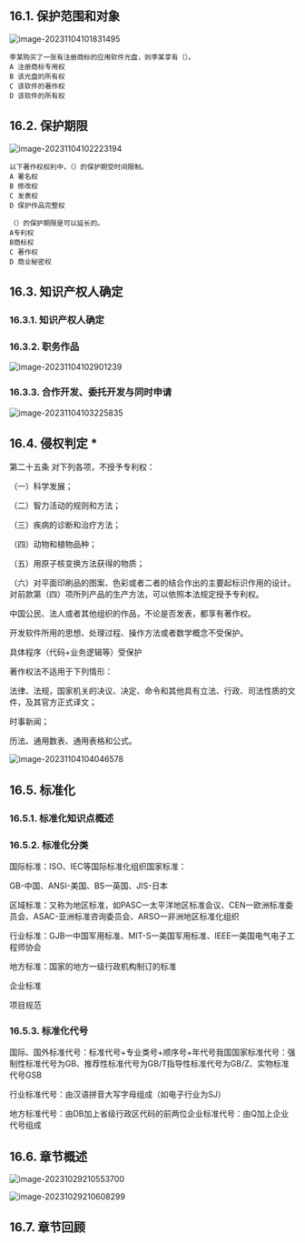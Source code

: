 ## 16.1. 保护范围和对象

![image-20231104101831495](assets/image-20231104101831495.png)

```
李某购买了一张有注册商标的应用软件光盘，则李某享有（）。
A 注册商标专用权
B 该光盘的所有权
C 该软件的著作权
D 该软件的所有权
```

## 16.2. 保护期限

![image-20231104102223194](assets/image-20231104102223194.png)

```
以下著作权权利中，（）的保护期受时间限制。
A 署名权
B 修改权
C 发表权
D 保护作品完整权
```

```
（）的保护期限是可以延长的。
A专利权
B商标权
C 著作权
D 商业秘密权
```



## 16.3. 知识产权人确定

### 16.3.1. 知识产权人确定

### 16.3.2. 职务作品

![image-20231104102901239](assets/image-20231104102901239.png)

### 16.3.3. 合作开发、委托开发与同时申请

![image-20231104103225835](assets/image-20231104103225835.png)

## 16.4. 侵权判定  *

第二十五条 对下列各项，不授予专利权：

（一）科学发展；

（二）智力活动的规则和方法；

（三）疾病的诊断和治疗方法；

（四）动物和植物品种；

（五）用原子核变换方法获得的物质；

（六）对平面印刷品的图案、色彩或者二者的结合作出的主要起标识作用的设计。对前款第（四）项所列产品的生产方法，可以依照本法规定授予专利权。



中国公民、法人或者其他组织的作品，不论是否发表，都享有著作权。

开发软件所用的思想、处理过程、操作方法或者数学概念不受保护。

具体程序（代码+业务逻辑等）受保护

著作权法不适用于下列情形：

法律、法规，国家机关的决议、决定、命令和其他具有立法、行政、司法性质的文件，及其官方正式译文；

时事新闻；

历法、通用数表、通用表格和公式。

![image-20231104104046578](assets/image-20231104104046578.png)

## 16.5. 标准化

### 16.5.1. 标准化知识点概述

### 16.5.2. 标准化分类

国际标准：ISO、IEC等国际标准化组织国家标准：

GB-中国、ANSI-美国、BS一英国、JIS-日本

区域标准：又称为地区标准，如PASC一太平洋地区标准会议、CEN一欧洲标准委员会、ASAC-亚洲标准咨询委员会、ARSO一非洲地区标准化组织

行业标准：GJB一中国军用标准、MIT-S一美国军用标准、IEEE—美国电气电子工程师协会

地方标准：国家的地方一级行政机构制订的标准

企业标准

项目规范

### 16.5.3. 标准化代号

国际、国外标准代号：标准代号+专业类号+顺序号+年代号我国国家标准代号：强制性标准代号为GB、推荐性标准代号为GB/T指导性标准代号为GB/Z、实物标准代号GSB

行业标准代号：由汉语拼音大写字母组成（如电子行业为SJ）

地方标准代号：由DB加上省级行政区代码的前两位企业标准代号：由Q加上企业代号组成



## 16.6. 章节概述

![image-20231029210553700](assets/image-20231029210553700.png)

![image-20231029210608299](assets/image-20231029210608299.png)

## 16.7. 章节回顾


